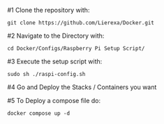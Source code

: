#1 Clone the repository with:
```
git clone https://github.com/Lierexa/Docker.git
```
#2 Navigate to the Directory with:
```
cd Docker/Configs/Raspberry Pi Setup Script/
```
#3 Execute the setup script with: 
```
sudo sh ./raspi-config.sh
```
#4 Go and Deploy the Stacks / Containers you want

#5 To Deploy a compose file do:
```
docker compose up -d
```
